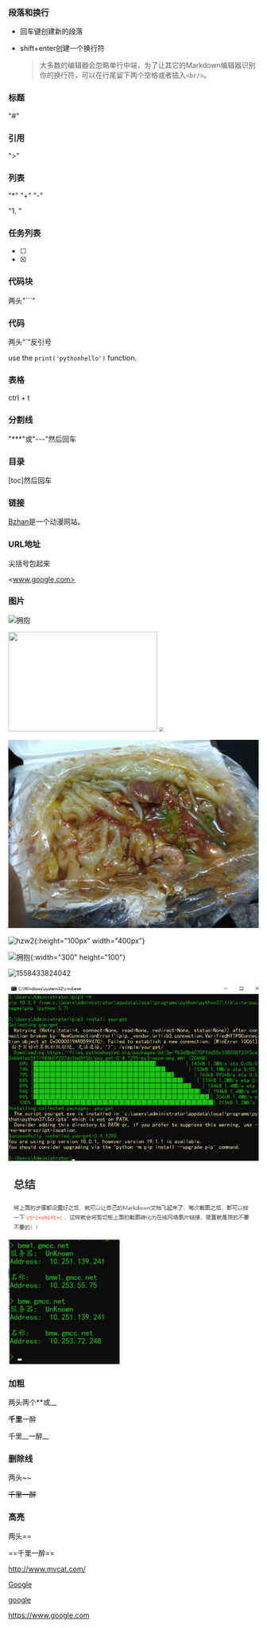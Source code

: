 

### 段落和换行

- 回车键创建新的段落

- shift+enter创建一个换行符

  > 大多数的编辑器会忽略单行中端，为了让其它的Markdown编辑器识别你的换行符，可以在行尾留下两个空格或者插入`<br/>`。



### 标题

"#"



### 引用

">"

>
>
>

### 列表

"*" 
"+"
"-"

"1. "





### 任务列表

- [ ] 

- [x] 



### 代码块

两头"```"



### 代码

两头“`”反引号

use the `print('pythonhello')` function.



### 表格

ctrl + t



### 分割线

"***"或"---"然后回车



### 目录

[toc]然后回车





### 链接



[Bzhan](https://www.bilibili.com)是一个动漫网站。



### URL地址

尖括号包起来

<www.google.com>



### 图片



![拥抱](G:\picture\藏\utr.jpg)

<img src="G:\picture\藏\utr.jpg" width="300" style="height:200px">

<img src="G:\picture\藏\utr.jpg" width="300" style="zoom:50%" />



![upup](https://raw.githubusercontent.com/strawleave/PicBase/master/testup.jpg)



![hzw2](http://b257.photo.store.qq.com/psb?/V12qFsYw3BDZzJ/g4vOoO*Xupc4TBT4a5cMi6grPK7g8qIGelXEG7Fd6fg!/b/dNROOJlRGgAA&bo=uAFoAgAAAAABF.M!&rf=viewer_4){:height="100px" width="400px"}





![拥抱](G:\picture\藏\拥抱.jpg){:width="300" height="100"}



![1558433824042](C:\Users\Administrator\AppData\Roaming\Typora\typora-user-images\1558433824042.png)

![](https://raw.githubusercontent.com/strawleave/PicBase/master/QQ%E6%88%AA%E5%9B%BE20190508150012.png)

![](https://raw.githubusercontent.com/strawleave/PicBase/master/20190521183731.png)

![](https://raw.githubusercontent.com/strawleave/PicBase/master/20190521180516.png)



### 加粗

两头两个**或__

**千里**一醉

千里__一醉__



### 删除线

两头~~

~~千里一醉~~



### 高亮

两头==

==千里一醉==







<http://www.mvcat.com/>





[Google](http://www.google.com/ "Google")

[google](https://www.google.com)

[google]:https://www.google.com

<https://www.google.com>









